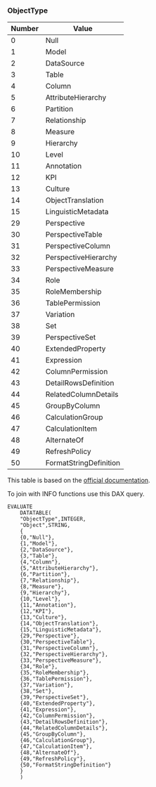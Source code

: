 ### ObjectType

| Number | Value                  |
|-------------|------------------------|
| 0           | Null                   |
| 1           | Model                  |
| 2           | DataSource             |
| 3           | Table                  |
| 4           | Column                 |
| 5           | AttributeHierarchy     |
| 6           | Partition              |
| 7           | Relationship           |
| 8           | Measure                |
| 9           | Hierarchy              |
| 10          | Level                  |
| 11          | Annotation             |
| 12          | KPI                    |
| 13          | Culture                |
| 14          | ObjectTranslation      |
| 15          | LinguisticMetadata     |
| 29          | Perspective            |
| 30          | PerspectiveTable       |
| 31          | PerspectiveColumn      |
| 32          | PerspectiveHierarchy   |
| 33          | PerspectiveMeasure     |
| 34          | Role                   |
| 35          | RoleMembership         |
| 36          | TablePermission        |
| 37          | Variation              |
| 38          | Set                    |
| 39          | PerspectiveSet         |
| 40          | ExtendedProperty       |
| 41          | Expression             |
| 42          | ColumnPermission       |
| 43          | DetailRowsDefinition   |
| 44          | RelatedColumnDetails   |
| 45          | GroupByColumn          |
| 46          | CalculationGroup       |
| 47          | CalculationItem        |
| 48          | AlternateOf            |
| 49          | RefreshPolicy          |
| 50          | FormatStringDefinition |

This table is based on the [official documentation](/dotnet/api/microsoft.analysisservices.tabular.objecttype).

To join with INFO functions use this DAX query.

```dax
EVALUATE
	DATATABLE(
	"ObjectType",INTEGER,
	"Object",STRING,
	{
	{0,"Null"},
	{1,"Model"},
	{2,"DataSource"},
	{3,"Table"},
	{4,"Column"},
	{5,"AttributeHierarchy"},
	{6,"Partition"},
	{7,"Relationship"},
	{8,"Measure"},
	{9,"Hierarchy"},
	{10,"Level"},
	{11,"Annotation"},
	{12,"KPI"},
	{13,"Culture"},
	{14,"ObjectTranslation"},
	{15,"LinguisticMetadata"},
	{29,"Perspective"},
	{30,"PerspectiveTable"},
	{31,"PerspectiveColumn"},
	{32,"PerspectiveHierarchy"},
	{33,"PerspectiveMeasure"},
	{34,"Role"},
	{35,"RoleMembership"},
	{36,"TablePermission"},
	{37,"Variation"},
	{38,"Set"},
	{39,"PerspectiveSet"},
	{40,"ExtendedProperty"},
	{41,"Expression"},
	{42,"ColumnPermission"},
	{43,"DetailRowsDefinition"},
	{44,"RelatedColumnDetails"},
	{45,"GroupByColumn"},
	{46,"CalculationGroup"},
	{47,"CalculationItem"},
	{48,"AlternateOf"},
	{49,"RefreshPolicy"},
	{50,"FormatStringDefinition"}
	}
	)
```
